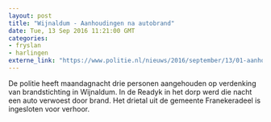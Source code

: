 ```yaml
---
layout: post
title: "Wijnaldum - Aanhoudingen na autobrand"
date: Tue, 13 Sep 2016 11:21:00 GMT
categories: 
- fryslan 
- harlingen 
externe_link: "https://www.politie.nl/nieuws/2016/september/13/01-aanhoudingen-na-autobrand.html"
---
```


De politie heeft maandagnacht drie personen aangehouden op verdenking van brandstichting in Wijnaldum. In de Readyk in het dorp werd die nacht een auto verwoest door brand. Het drietal uit de gemeente Franekeradeel is ingesloten voor verhoor.
